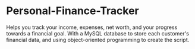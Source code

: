 # Personal-Finance-Tracker
Helps you track your income, expenses, net worth, and your progress towards a financial goal. 
With a MySQL database to store each customer's financial data, and using object-oriented programming to create the script.
